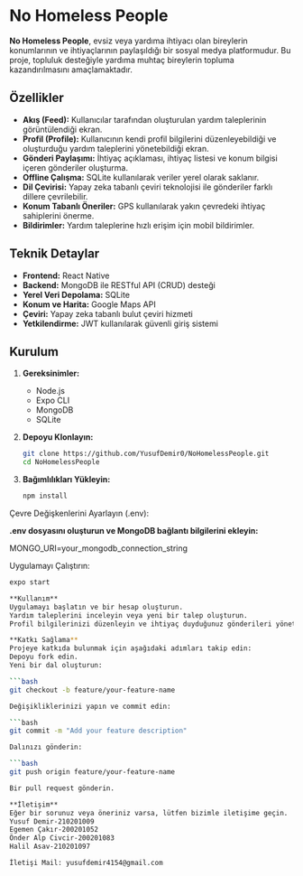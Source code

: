 # No Homeless People

**No Homeless People**, evsiz veya yardıma ihtiyacı olan bireylerin konumlarının ve ihtiyaçlarının paylaşıldığı bir sosyal medya platformudur. Bu proje, topluluk desteğiyle yardıma muhtaç bireylerin topluma kazandırılmasını amaçlamaktadır.

## Özellikler

- **Akış (Feed):** Kullanıcılar tarafından oluşturulan yardım taleplerinin görüntülendiği ekran.
- **Profil (Profile):** Kullanıcının kendi profil bilgilerini düzenleyebildiği ve oluşturduğu yardım taleplerini yönetebildiği ekran.
- **Gönderi Paylaşımı:** İhtiyaç açıklaması, ihtiyaç listesi ve konum bilgisi içeren gönderiler oluşturma.
- **Offline Çalışma:** SQLite kullanılarak veriler yerel olarak saklanır.
- **Dil Çevirisi:** Yapay zeka tabanlı çeviri teknolojisi ile gönderiler farklı dillere çevrilebilir.
- **Konum Tabanlı Öneriler:** GPS kullanılarak yakın çevredeki ihtiyaç sahiplerini önerme.
- **Bildirimler:** Yardım taleplerine hızlı erişim için mobil bildirimler.

## Teknik Detaylar

- **Frontend:** React Native
- **Backend:** MongoDB ile RESTful API (CRUD) desteği
- **Yerel Veri Depolama:** SQLite
- **Konum ve Harita:** Google Maps API
- **Çeviri:** Yapay zeka tabanlı bulut çeviri hizmeti
- **Yetkilendirme:** JWT kullanılarak güvenli giriş sistemi

## Kurulum

1. **Gereksinimler:**
   - Node.js
   - Expo CLI
   - MongoDB
   - SQLite

2. **Depoyu Klonlayın:**
   ```bash
   git clone https://github.com/YusufDemir0/NoHomelessPeople.git
   cd NoHomelessPeople
3. **Bağımlılıkları Yükleyin:**
   ```bash
   npm install

Çevre Değişkenlerini Ayarlayın (.env):

**.env dosyasını oluşturun ve MongoDB bağlantı bilgilerini ekleyin:**

MONGO_URI=your_mongodb_connection_string

Uygulamayı Çalıştırın:
   ```bash
   expo start

**Kullanım**
Uygulamayı başlatın ve bir hesap oluşturun.
Yardım taleplerini inceleyin veya yeni bir talep oluşturun.
Profil bilgilerinizi düzenleyin ve ihtiyaç duyduğunuz gönderileri yönetin.

**Katkı Sağlama**
Projeye katkıda bulunmak için aşağıdaki adımları takip edin:
Depoyu fork edin.
Yeni bir dal oluşturun:

   ```bash
   git checkout -b feature/your-feature-name

Değişikliklerinizi yapın ve commit edin:

   ```bash
   git commit -m "Add your feature description"

Dalınızı gönderin:

   ```bash 
   git push origin feature/your-feature-name

Bir pull request gönderin.

**İletişim**
Eğer bir sorunuz veya öneriniz varsa, lütfen bizimle iletişime geçin.
Yusuf Demir-210201009
Egemen Çakır-200201052
Önder Alp Civcir-200201083
Halil Asav-210201097

İletişi Mail: yusufdemir4154@gmail.com
